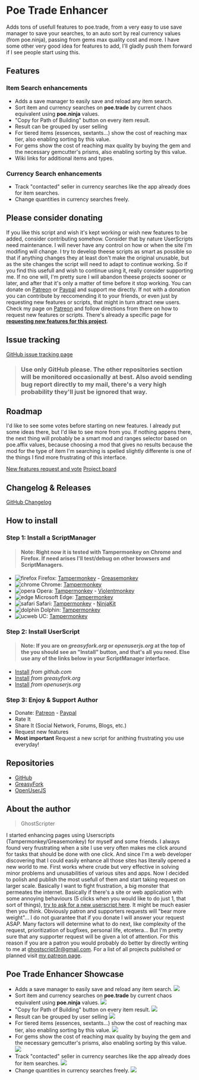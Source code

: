 # Poe Trade Enhancer

Adds tons of usefull features to poe.trade, from a very easy to use save manager to save your searches, to an auto sort by real currency values (from poe.ninja), passing from gems max quality cost and more. I have some other very good idea for features to add, I'll gladly push them forward if I see people start using this.

## Features

### Item Search enhancements

* Adds a save manager to easily save and reload any item search.
* Sort item and currency searches on **poe.trade** by current chaos equivalent using **poe.ninja** values.
* "Copy for Path of Building" button on every item result.
* Result can be grouped by user selling
* For tiered items (essences, sextants...) show the cost of reaching max tier, also enabling sorting by this value.
* For gems show the cost of reaching max quality by buying the gem and the necessary gemcutter's prisms, also enabling sorting by this value.
* Wiki links for additional items and types.
### Currency Search enhancements

* Track "contacted" seller in currency searches like the app already does for item searches.
* Change quantities in currency searches freely.

## Please consider donating

If you like this script and wish it's kept working or wish new features to be added, consider contributing somehow.
Consider that by nature UserScripts need maintenance. I will never have any control on how or when the site I'm modifing will change. I try to develop theese scripts as smart as possible so that if anything changes they at least don't make the original unusable, but as the site changes the script will need to adapt to continue working. So if you find this usefull and wish to continue using it, really consider supporting me. If no one will, I'm pretty sure I will abandon theese projects sooner or later, and after that it's only a matter of time before it stop working.
You can donate on [Patreon](https://www.patreon.com/bePatron?u=15819567) or [Paypal](https://www.paypal.com/cgi-bin/webscr?cmd=_s-xclick&hosted_button_id=L5JZS33ADMBQW) and support me directly.
If not with a donation you can contribute by reccomending it to your friends, or even just by requesting new features or scripts, that might in turn attract new users.
Check my page on [Patreon](https://www.patreon.com/ghostscripter) and follow directions from there on how to request new features or scripts.
There's already a specific page for **[requesting new features for this project](https://www.tricider.com/admin/36HWcTk5RhZ/DawSV0oQX7b)**.

## Issue tracking

[GitHub issue tracking page](https://github.com/ghostscript3r/poe-trade-enhancer/issues)

> ### Use only GitHub please. The other repositories section will be monitored occasionally at best. Also avoid sending bug report directly to my mail, there's a very high probability they'll just be ignored that way.

## Roadmap

I'd like to see some votes before starting on new features. I already put some ideas there, but I'd like to see more from you. If nothing appens there, the next thing will probably be a smart mod and ranges selector based on poe.affix values, because choosing a mod that gives no results because the mod for the type of item I'm searching is spelled slightly differente is one of the things I find more frustrating of this interface.

[New features request and vote](https://www.tricider.com/admin/36HWcTk5RhZ/DawSV0oQX7b)
[Project board](https://trello.com/b/x77l2HzX/poe-trade-enhancer)

## Changelog & Releases

[GitHub Changelog](https://github.com/ghostscript3r/poe-trade-enhancer/releases)



## How to install

### Step 1: Install a ScriptManager

> #### Note: Right now it is tested with Tampermonkey on Chrome and Firefox. If need arises I'll test/debug on other browsers and ScriptManagers.

* ![firefox](https://raw.githubusercontent.com/ghostscript3r/poe-trade-enhancer/master/images/firefox.png) Firefox: [Tampermonkey](https://www.tampermonkey.net/index.php?ext=dhdg&browser=firefox) - [Greasemonkey](https://addons.mozilla.org/firefox/addon/greasemonkey/)
* ![chrome](https://raw.githubusercontent.com/ghostscript3r/poe-trade-enhancer/master/images/chrome.png) Chrome: [Tampermonkey](https://www.tampermonkey.net/index.php?ext=dhdg&browser=chrome)
* ![opera](https://raw.githubusercontent.com/ghostscript3r/poe-trade-enhancer/master/images/opera.png) Opera: [Tampermonkey](https://www.tampermonkey.net/index.php?ext=dhdg&browser=opera) - [Violentmonkey](https://addons.opera.com/extensions/details/violent-monkey/)
* ![edge](https://raw.githubusercontent.com/ghostscript3r/poe-trade-enhancer/master/images/msedge.png) Microsoft Edge: [Tampermonkey](https://www.tampermonkey.net/index.php?ext=dhdg&browser=edge)
* ![safari](https://raw.githubusercontent.com/ghostscript3r/poe-trade-enhancer/master/images/safari.png) Safari: [Tampermonkey](https://www.tampermonkey.net/index.php?ext=dhdg&browser=safari) - [NinjaKit](https://github.com/os0x/NinjaKit)
* ![dolphin](https://raw.githubusercontent.com/ghostscript3r/poe-trade-enhancer/master/images/dolphin.png) Dolphin: [Tampermonkey](https://www.tampermonkey.net/index.php?ext=dhdg&browser=dolphin)
* ![ucweb](https://raw.githubusercontent.com/ghostscript3r/poe-trade-enhancer/master/images/ucweb.png) UC: [Tampermonkey](https://www.tampermonkey.net/index.php?ext=dhdg&browser=ucweb)

### Step 2: Install UserScript

> #### Note: If you are on *greasyfork.org* or *openuserjs.org* at the top of the you should see an "Install" button, and that's all you need. Else use any of the links below in your ScriptManager interface.

* [Install](https://raw.githubusercontent.com/ghostscript3r/poe-trade-enhancer/master/poe-trade-enhancer.user.js) *from github.com*
* [Install](https://greasyfork.org/scripts/387564-poe-trade-enhancer/code/poe-trade-enhancer.user.js) *from greasyfork.org*
* [Install](https://openuserjs.org/install/ghostscript3r/poe-trade-enhancer.user.js) *from openuserjs.org*

### Step 3: Enjoy & Support Author

* Donate: [Patreon](https://www.patreon.com/bePatron?u=15819567) - [Paypal](https://www.paypal.com/cgi-bin/webscr?cmd=_s-xclick&hosted_button_id=L5JZS33ADMBQW)
* Rate It
* Share It (Social Network, Forums, Blogs, etc.)
* Request new features
* **Most important** Request a new script for anithing frustrating you use everyday!


## Repositories
* [GitHub](https://github.com/ghostscript3r/poe-trade-enhancer)
* [GreasyFork](https://greasyfork.org/scripts/387564-poe-trade-enhancer)
* [OpenUserJS](https://openuserjs.org/scripts/ghostscript3r/poe-trade-enhancer)


## About the author

> GhostScripter

I started enhancing pages using Userscripts (Tampermonkey/Greasemonkey) for myself and some friends. I always found very frustrating when a site I use very often makes me click around for tasks that should be done with one click. And since I'm a web developer discovering that I could easily enhance all those sites has literally opened a new world to me.
First works where crude but very effective in solving minor problems and unusabilities of various sites and apps.
Now I decided to polish and publish the most usefull of them and start taking request on larger scale.
Basically I want to fight frustration, a big monster that permeates the internet.
Basically if there's a site or web application with some annoying behaviours (5 clicks when you would like to do just 1, that sort of things), [try to ask for a new userscript here](https://www.tricider.com/admin/35BH7CcohrB/EFXf0Ei7SjR). It might be much easier then you think. Obviously patron and supporters requests will "bear more weight"... I do not guarantee that if you donate I will answer your request ASAP. Many factors will determine what to do next, like complexity of the request, prioritization of bugfixes, personal life, etcetera... But I'm pretty sure that any supporter request will be given a lot of attention. For this reason if you are a patron you would probably do better by directly writing to me at [ghostscript3r@gmail.com](mailto:ghostscript3r@gmail.com).
For a list of all projects published or planned visit [my patreon page](https://www.patreon.com/ghostscripter).

## Poe Trade Enhancer Showcase

* Adds a save manager to easily save and reload any item search.
![](https://raw.githubusercontent.com/ghostscript3r/poe-trade-enhancer/master/images/save-man.gif)
* Sort item and currency searches on **poe.trade** by current chaos equivalent using **poe.ninja** values.
![](https://raw.githubusercontent.com/ghostscript3r/poe-trade-enhancer/master/images/sort-real-curr.gif)
* "Copy for Path of Building" button on every item result.
![](https://raw.githubusercontent.com/ghostscript3r/poe-trade-enhancer/master/images/copy-for-pob.gif)
* Result can be grouped by user selling
![](https://raw.githubusercontent.com/ghostscript3r/poe-trade-enhancer/master/images/group-same-user.gif)
* For tiered items (essences, sextants...) show the cost of reaching max tier, also enabling sorting by this value.
![](https://raw.githubusercontent.com/ghostscript3r/poe-trade-enhancer/master/images/max-tier.gif)
* For gems show the cost of reaching max quality by buying the gem and the necessary gemcutter's prisms, also enabling sorting by this value.
![](https://raw.githubusercontent.com/ghostscript3r/poe-trade-enhancer/master/images/max-qt.gif)
* Track "contacted" seller in currency searches like the app already does for item searches.
![](https://raw.githubusercontent.com/ghostscript3r/poe-trade-enhancer/master/images/contacted.gif)
* Change quantities in currency searches freely.
![](https://raw.githubusercontent.com/ghostscript3r/poe-trade-enhancer/master/images/change-qt.gif)
